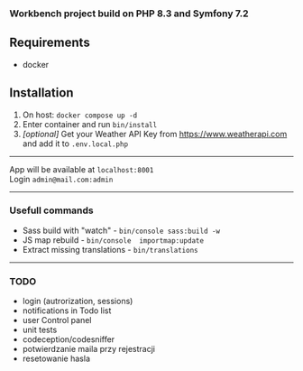 ### Workbench project build on PHP 8.3 and Symfony 7.2

## Requirements
- docker

## Installation
1. On host: `docker compose up -d`
2. Enter container and run `bin/install`
3. *[optional]* Get your Weather API Key from https://www.weatherapi.com and add it to `.env.local.php`

---

App will be available at `localhost:8001`  
Login `admin@mail.com:admin`

---
### Usefull commands
- Sass build with "watch" - `bin/console sass:build -w`
- JS map rebuild - `bin/console  importmap:update`
- Extract missing translations - `bin/translations`

---
### TODO
- login (autrorization, sessions)
- notifications in Todo list
- user Control panel
- unit tests
- codeception/codesniffer
- potwierdzanie maila przy rejestracji
- resetowanie hasla
